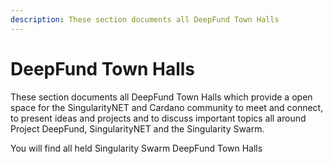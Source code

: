 ```yaml
---
description: These section documents all DeepFund Town Halls
---
```


# DeepFund Town Halls

These section documents all DeepFund Town Halls which provide a open space for the SingularityNET and Cardano community to meet and connect, to present ideas and projects and to discuss important topics all around Project DeepFund, SingularityNET and the Singularity Swarm.

You will find all held Singularity Swarm DeepFund Town Halls
